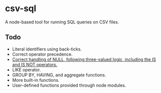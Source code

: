 csv-sql
=======

A node-based tool for running SQL queries on CSV files.

Todo
----

- Literal identifiers using back-ticks.
- Correct operator precedence.
- [Correct handling of NULL, following three-valued logic, including the IS and IS NOT operators.](https://en.wikipedia.org/wiki/Null_(SQL))
- LIKE operator.
- GROUP BY, HAVING, and aggregate functions.
- More built-in functions.
- User-defined functions provided through node modules.
